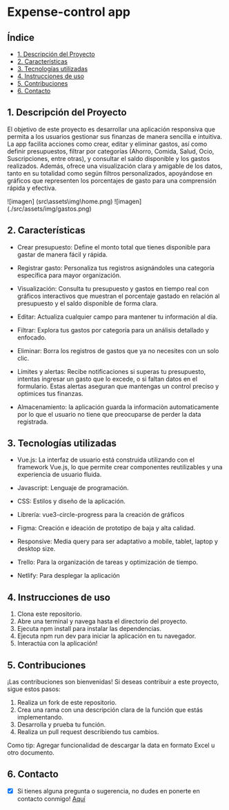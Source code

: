 # Expense-control app

## Índice

* [1. Descripción del Proyecto](#1-descripcion-del-proyecto)
* [2. Características](#2-caracteristicas)
* [3. Tecnologías utilizadas](#3-tecnologías-utilizadas)
* [4. Instrucciones de uso](#4-instrucciones-de-uso)
* [5. Contribuciones](#5-contribuciones)
* [6. Contacto](#6-contacto)

## 1. Descripción del Proyecto

El objetivo de este proyecto es desarrollar una aplicación responsiva que permita a los usuarios gestionar sus finanzas de manera sencilla e intuitiva. La app facilita acciones como crear, editar y eliminar gastos, así como definir presupuestos, filtrar por categorías (Ahorro, Comida, Salud, Ocio, Suscripciones, entre otras), y consultar el saldo disponible y los gastos realizados. Además, ofrece una visualización clara y amigable de los datos, tanto en su totalidad como según filtros personalizados, apoyándose en gráficos que representen los porcentajes de gasto para una comprensión rápida y efectiva.

![imagen] (src\assets\img\home.png)
![imagen] (./src/assets/img/gastos.png)

## 2. Características

* Crear presupuesto: Define el monto total que tienes disponible para gastar de manera fácil y rápida.

* Registrar gasto: Personaliza tus registros asignándoles una categoría específica para mayor organización.

* Visualización: Consulta tu presupuesto y gastos en tiempo real con gráficos interactivos que muestran el porcentaje gastado en relación al presupuesto y el saldo disponible de forma clara.

* Editar: Actualiza cualquier campo para mantener tu información al día.

* Filtrar: Explora tus gastos por categoría para un análisis detallado y enfocado.

* Eliminar: Borra los registros de gastos que ya no necesites con un solo clic.

* Límites y alertas: Recibe notificaciones si superas tu presupuesto, intentas ingresar un gasto que lo excede, o si faltan datos en el formulario. Estas alertas aseguran que mantengas un control preciso y optimices tus finanzas.

* Almacenamiento: la aplicación guarda la informaciòn automaticamente por lo que el usuario no tiene que preocuparse de perder la data registrada.

## 3. Tecnologías utilizadas

 * Vue.js: La interfaz de usuario está construida utilizando con el framework Vue.js, lo que permite crear componentes reutilizables y una experiencia de usuario fluida.

 * Javascript: Lenguaje de programación. 

 * CSS: Estilos y diseño de la aplicación.

 * Librería: vue3-circle-progress para la creación de gráficos

 * Figma: Creación e ideación de prototipo de baja y alta calidad.

 * Responsive: Media query para ser adaptativo a mobile, tablet, laptop y desktop size.

 * Trello: Para la organización de tareas y optimización de tiempo.

 * Netlify: Para desplegar la aplicación

## 4. Instrucciones de uso
1. Clona este repositorio.
2. Abre una terminal y navega hasta el directorio del proyecto.
3. Ejecuta npm install para instalar las dependencias.
4. Ejecuta npm run dev para iniciar la aplicación en tu navegador.
5. Interactúa con la aplicación!

## 5. Contribuciones
¡Las contribuciones son bienvenidas! Si deseas contribuir a este proyecto, sigue estos pasos:

1. Realiza un fork de este repositorio.
2. Crea una rama con una descripción clara de la función que estás implementando.
3. Desarrolla y prueba tu función.
4. Realiza un pull request describiendo tus cambios.

Como tip: Agregar funcionalidad de descargar la data en formato Excel u otro documento.

## 6. Contacto

- [x] Si tienes alguna pregunta o sugerencia, no dudes en ponerte en contacto conmigo! [Aquí](https://www.linkedin.com/in/mariaignaciasilva/)